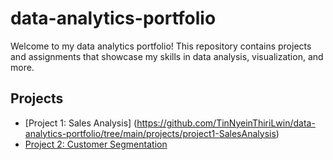 # data-analytics-portfolio

Welcome to my data analytics portfolio! This repository contains projects and assignments that showcase my skills in data analysis, visualization, and more.

## Projects

- [Project 1: Sales Analysis] (https://github.com/TinNyeinThiriLwin/data-analytics-portfolio/tree/main/projects/project1-SalesAnalysis)
- [Project 2: Customer Segmentation](project2/README.md)
